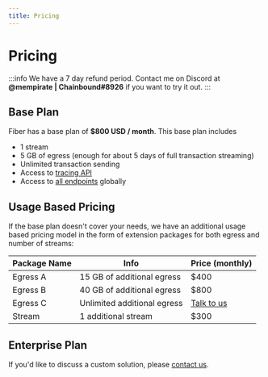 ```yaml
---
title: Pricing
---
```


# Pricing
:::info
We have a 7 day refund period. Contact me on Discord at **@mempirate | Chainbound#8926** if you want to try it out.
:::

## Base Plan
Fiber has a base plan of **$800 USD / month**. This base plan includes
* 1 stream
* 5 GB of egress (enough for about 5 days of full transaction streaming)
* Unlimited transaction sending
* Access to [tracing API](/docs/usage/tracing)
* Access to [all endpoints](/docs/regions) globally

## Usage Based Pricing
If the base plan doesn't cover your needs, we have an additional usage based pricing model in the form of extension packages for both egress and number of streams:

| Package Name | Info                         | Price (monthly) |
| ------------ | ---------------------------- | --------------- |
| Egress A     | 15 GB of additional egress   | $400            |
| Egress B     | 40 GB of additional egress   | $800            |
| Egress C     | Unlimited additional egress  | [Talk to us](mailto:sales@chainbound.io)      |
| Stream       | 1 additional stream          | $300            |

## Enterprise Plan
If you'd like to discuss a custom solution, please [contact us](mailto:sales@chainbound.io).
